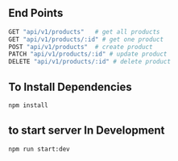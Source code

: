 
## End Points

```bash
GET "api/v1/products"   # get all products
GET "api/v1/products/:id" # get one product
POST "api/v1/products"  # create product
PATCH "api/v1/products/:id" # update product
DELETE "api/v1/products/:id" # delete product
```
## To Install Dependencies
```bash
npm install
```
## to start server In Development
```bash
npm run start:dev
```
